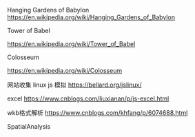 Hanging Gardens of Babylon
https://en.wikipedia.org/wiki/Hanging_Gardens_of_Babylon

Tower of Babel

https://en.wikipedia.org/wiki/Tower_of_Babel

Colosseum

https://en.wikipedia.org/wiki/Colosseum

网站收集
linux js 模拟
https://bellard.org/jslinux/

excel
https://www.cnblogs.com/liuxianan/p/js-excel.html



wkb格式解析
https://www.cnblogs.com/khfang/p/6074688.html



SpatialAnalysis